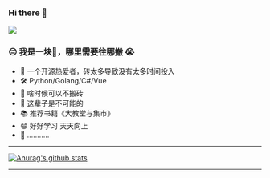 ### Hi there 👋

![](https://img.shields.io/badge/Blog-kalifun-green)

### 😔️ 我是一块🧱，哪里需要往哪搬 😭️

- 🌱 一个开源热爱者，砖太多导致没有太多时间投入
- 🛠 Python/Golang/C#/Vue 
- 🤔 啥时候可以不搬砖
- 💬 这辈子是不可能的
- 📚️ 推荐书籍《大教堂与集市》
- 😄 好好学习 天天向上
- 🔋️  ...........  

****
[![Anurag's github stats](https://github-readme-stats.vercel.app/api?username=kalifun&show_icons=true)](https://github.com/anuraghazra/github-readme-stats)  
***
